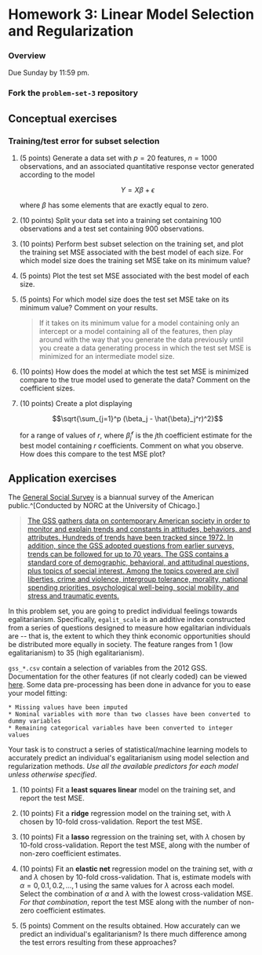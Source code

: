 # Homework 3: Linear Model Selection and Regularization

### Overview

Due Sunday by 11:59 pm.

### Fork the `problem-set-3` repository

## Conceptual exercises

### Training/test error for subset selection

1. (5 points) Generate a data set with $p = 20$ features, $n = 1000$ observations, and an associated quantitative response vector generated according to the model

    $$Y = X\beta + \epsilon$$
    
    where $\beta$ has some elements that are exactly equal to zero.
    
2. (10 points) Split your data set into a training set containing 100 observations and a test set containing 900 observations.

3. (10 points) Perform best subset selection on the training set, and plot the training set MSE associated with the best model of each size. For which model size does the training set MSE take on its minimum value?

4. (5 points) Plot the test set MSE associated with the best model of each size.

5. (5 points) For which model size does the test set MSE take on its minimum value? Comment on your results.

    > If it takes on its minimum value for a model containing only an intercept or a model containing all of the features, then play around with the way that you generate the data previously until you create a data generating process in which the test set MSE is minimized for an intermediate model size.

6. (10 points) How does the model at which the test set MSE is minimized compare to the true model used to generate the data? Comment on the coefficient sizes.

7. (10 points) Create a plot displaying

    $$\sqrt{\sum_{j=1}^p (\beta_j - \hat{\beta}_j^r)^2}$$
    
    for a range of values of $r$, where $\hat{\beta}_j^r$ is the $j$th coefficient estimate for the best model containing $r$ coefficients. Comment on what you observe. How does this compare to the test MSE plot?
    
## Application exercises

The [General Social Survey](http://gss.norc.org/) is a biannual survey of the American public.^[Conducted by NORC at the University of Chicago.]

> [The GSS gathers data on contemporary American society in order to monitor and explain trends and constants in attitudes, behaviors, and attributes. Hundreds of trends have been tracked since 1972. In addition, since the GSS adopted questions from earlier surveys, trends can be followed for up to 70 years. The GSS contains a standard core of demographic, behavioral, and attitudinal questions, plus topics of special interest. Among the topics covered are civil liberties, crime and violence, intergroup tolerance, morality, national spending priorities, psychological well-being, social mobility, and stress and traumatic events.](http://gss.norc.org/About-The-GSS)

In this problem set, you are going to predict individual feelings towards egalitarianism. Specifically, `egalit_scale` is an additive index constructed from a series of questions designed to measure how egalitarian individuals are -- that is, the extent to which they think economic opportunities should be distributed more equally in society. The feature ranges from 1 (low egalitarianism) to 35 (high egalitarianism).

`gss_*.csv` contain a selection of variables from the 2012 GSS. Documentation for the other features (if not clearly coded) can be viewed [here](https://gssdataexplorer.norc.org/variables/vfilter). Some data pre-processing has been done in advance for you to ease your model fitting:

    * Missing values have been imputed
    * Nominal variables with more than two classes have been converted to dummy variables
    * Remaining categorical variables have been converted to integer values

Your task is to construct a series of statistical/machine learning models to accurately predict an individual's egalitarianism using model selection and regularization methods. *Use all the available predictors for each model unless otherwise specified*.

1. (10 points) Fit a **least squares linear** model on the training set, and report the test MSE.

2. (10 points) Fit a **ridge** regression model on the training set, with $\lambda$ chosen by 10-fold cross-validation. Report the test MSE.

3. (10 points) Fit a **lasso** regression on the training set, with $\lambda$ chosen by 10-fold cross-validation. Report the test MSE, along with the number of non-zero coefficient estimates.

4. (10 points) Fit an **elastic net** regression model on the training set, with $\alpha$ and $\lambda$ chosen by 10-fold cross-validation. That is, estimate models with $\alpha = 0, 0.1, 0.2, \ldots, 1$ using the same values for $\lambda$ across each model. Select the combination of $\alpha$ and $\lambda$ with the lowest cross-validation MSE. *For that combination*, report the test MSE along with the number of non-zero coefficient estimates.

5. (5 points) Comment on the results obtained. How accurately can we predict an individual's egalitarianism? Is there much difference among the test errors resulting from these approaches?
